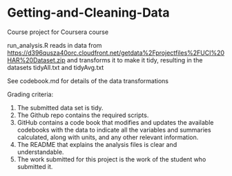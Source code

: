 # Getting-and-Cleaning-Data
Course project for Coursera course

run_analysis.R reads in data from https://d396qusza40orc.cloudfront.net/getdata%2Fprojectfiles%2FUCI%20HAR%20Dataset.zip
and transforms it to make it tidy, resulting in the datasets
tidyAll.txt and tidyAvg.txt

See codebook.md for details of the data transformations

Grading criteria:
1. The submitted data set is tidy.
2. The Github repo contains the required scripts.
3. GitHub contains a code book that modifies and updates the available codebooks with the data to indicate all the variables and summaries calculated, along with units, and any other relevant information.
4. The README that explains the analysis files is clear and understandable.
5. The work submitted for this project is the work of the student who submitted it.